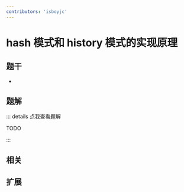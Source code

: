 ```yaml
---
contributors: 'isboyjc'
---
```


# hash 模式和 history 模式的实现原理


## 题干

- 



## 题解

::: details 点我查看题解

  TODO

:::



## 相关



## 扩展
